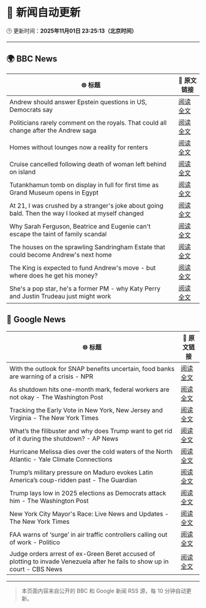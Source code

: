 # 🧠 新闻自动更新

🕒 更新时间：**2025年11月01日 23:25:13（北京时间）**

---

## 🌍 BBC News

| 🌐 标题 | 🔗 原文链接 |
|--------|-------------|
| Andrew should answer Epstein questions in US, Democrats say | [阅读全文](https://www.bbc.com/news/articles/c3dnnpvjkjvo?at_medium=RSS&at_campaign=rss) |
| Politicians rarely comment on the royals. That could all change after the Andrew saga | [阅读全文](https://www.bbc.com/news/articles/c2emj9r4j22o?at_medium=RSS&at_campaign=rss) |
| Homes without lounges now a reality for renters | [阅读全文](https://www.bbc.com/news/articles/c93063q2lzeo?at_medium=RSS&at_campaign=rss) |
| Cruise cancelled following death of woman left behind on island | [阅读全文](https://www.bbc.com/news/articles/c5y44ly3vg2o?at_medium=RSS&at_campaign=rss) |
| Tutankhamun tomb on display in full for first time as Grand Museum opens in Egypt | [阅读全文](https://www.bbc.com/news/articles/ckg4q403rpzo?at_medium=RSS&at_campaign=rss) |
| At 21, I was crushed by a stranger's joke about going bald. Then the way I looked at myself changed | [阅读全文](https://www.bbc.com/news/articles/c993ygv9g25o?at_medium=RSS&at_campaign=rss) |
| Why Sarah Ferguson, Beatrice and Eugenie can't escape the taint of family scandal | [阅读全文](https://www.bbc.com/news/articles/cy8vrzpgxnro?at_medium=RSS&at_campaign=rss) |
| The houses on the sprawling Sandringham Estate that could become Andrew's next home | [阅读全文](https://www.bbc.com/news/articles/c201zvrpvw9o?at_medium=RSS&at_campaign=rss) |
| The King is expected to fund Andrew's move - but where does he get his money? | [阅读全文](https://www.bbc.com/news/articles/cwy5lzq94gqo?at_medium=RSS&at_campaign=rss) |
| She's a pop star, he's a former PM - why Katy Perry and Justin Trudeau just might work | [阅读全文](https://www.bbc.com/news/articles/cn09r01k9yqo?at_medium=RSS&at_campaign=rss) |

## 📰 Google News

| 🌐 标题 | 🔗 原文链接 |
|--------|-------------|
| With the outlook for SNAP benefits uncertain, food banks are warning of a crisis - NPR | [阅读全文](https://news.google.com/rss/articles/CBMieEFVX3lxTFBWaUUxRXJvclVOTUQtVWxOU3ZlbDJKak92YkstblN0MDIxNjlXcFBYN3lNZ2JTLWEwQjFGZVVfS1hiazlWRGpfdFU5MUJFQi1CT3Q5c1dfZFJGUV90d2ZJMlc3MzQ4a243dlNZVVlPOHZoSHo4R1U4UA?oc=5) |
| As shutdown hits one-month mark, federal workers are not okay - The Washington Post | [阅读全文](https://news.google.com/rss/articles/CBMiiwFBVV95cUxOY1NZbUVGcTRMWkRuU29OUlpqcTNKQU5WOVhlZVZjUkoxblF3YnVncll6MGF0OWZxaHFfazBzbzl5SVRZM05WNjJzWU9kNXFwdzdyMTBoR2Z2LUZKZ0JVY2IzcDJJTDdHM0U5M05PTjFVMTFMc2tSaXNCd1J1RlFJeUFjdGdXSFpQT1BJ?oc=5) |
| Tracking the Early Vote in New York, New Jersey and Virginia - The New York Times | [阅读全文](https://news.google.com/rss/articles/CBMifkFVX3lxTE45bGpkbDRfckpGNnBTcGJlempWZHQ3Nzh0UHoyZlNHNVJhOEJBaWhJcURzV1J6LUlwNW5ROUgta2diUW5EQjYxTFpmcHZHRi1zaGlWMkFoYm92ZnFuemVDSDFDRkRZM1NFVExyaHY5MEp5c3E5QU9wSU42Tmkzdw?oc=5) |
| What’s the filibuster and why does Trump want to get rid of it during the shutdown? - AP News | [阅读全文](https://news.google.com/rss/articles/CBMimgFBVV95cUxPOUhRQy1tUkJ5ZERsb1lPQ0hIZGJmQVVGNENnZGUxNUNWNHl2OG1sNXdDT2d3bm9FMUphcC1xVEptS0x1b0RnOW5RZVJGNXFzRWxqc3p6elRlWXI5S0dpWE8wRDFpSlJQTHcxNnNVTWxLelRoX3lCZUtid3U3VjFLZXNldDY1emxlSUJjMm5PWmc4YnJfek1TTnJn?oc=5) |
| Hurricane Melissa dies over the cold waters of the North Atlantic - Yale Climate Connections | [阅读全文](https://news.google.com/rss/articles/CBMirgFBVV95cUxNWDgtN3dHUkZCY1NoLTUxV1AwY1Fack9fWmtSYXdGdjh5bUR1a3R4WDdnVEQ0QldYdEhVSzk4c0NKRDA2NF9PT1Vad1NsRjVRT2dDQU5hcW50VTg4LTFBOHpsbnctVXQ0VnQ2dU5icWdabVd2ZXc4U2pzT0RhS0dNSk5UcjRPZ1dLSzRvNUpWM09GVkpobHk4Rk9TMFIwS3FzWm55UnFVYkNBV1VtT2c?oc=5) |
| Trump’s military pressure on Maduro evokes Latin America’s coup-ridden past - The Guardian | [阅读全文](https://news.google.com/rss/articles/CBMif0FVX3lxTE4xcHo5c09mMV9FTmpnSk1xYnlmbjFnSERqcUVpS1Y4NXFyV1E3OVVZYTNRZ2Q2c0RQRmhIMzNtckRTS1FMYUZXUGRPRjhWbGxjdTF4NlpIMEctanJtVEd1cGZtWmJucTlqWEVyTWptTGszdU94NUZrQzA2QXRnWVU?oc=5) |
| Trump lays low in 2025 elections as Democrats attack him - The Washington Post | [阅读全文](https://news.google.com/rss/articles/CBMingFBVV95cUxNTnVISnV1eXc3MDlvVXVZcHlWbUFRNmtiNzFjNnktWFdabGZsTXBYenNsdHpUek1UR2t6QTB4X0xWR282SXZ6UUt3aTF4SV9yeTE4OXFRdVlRZHdoTTl2S2lvcmdtTVlOcElIbWMzbnh3Qks4WVFadEVZc2p4dExrenlJZTN6UHU4WUYtbE1BMHdoQjVxcDVFNVRBSmI1QQ?oc=5) |
| New York City Mayor's Race: Live News and Updates - The New York Times | [阅读全文](https://news.google.com/rss/articles/CBMifEFVX3lxTE91aGJsbjFaMHFuVVVMNldYRk84ZzEwcDBkQ3lISjVZWEZIRy1EV0pXRVVvcG9FbldiRk5YNDktYmwtTldnQ0txaVlxUmJucjFqaVdpZGtlUC1oMmdVUHpsNmFNQ3hKa0xWNUo4YWlfUUJXOFZid2pPR0g2U3E?oc=5) |
| FAA warns of ‘surge’ in air traffic controllers calling out of work - Politico | [阅读全文](https://news.google.com/rss/articles/CBMitgFBVV95cUxPSXcxSFR4SU5VdThPZDFmbm85ZWNWd0x6dGxiNmM4RW0xbG9kTV96em53LWo4X1lKY0RmMGpCQ3NnZ1ZrVlhSb21YMXhEd0pBVUxOMmh2eGc5ZmlWamZ5MU5VRnhleG9kbWdjbjZ2WHMzVnI5QlNvRFo2aHZFSDNLaFNLdFVmaTRtTDdWdy1HTEFDak1VaVhiZEFIUWhDd214NnN1N0JvQ0diWmw3bzZJUUtuOEo0dw?oc=5) |
| Judge orders arrest of ex-Green Beret accused of plotting to invade Venezuela after he fails to show up in court - CBS News | [阅读全文](https://news.google.com/rss/articles/CBMioAFBVV95cUxNcUwzckxWSUVYZEtNdFNnYjNXU2dVNnhyNTJicGVacGUxVm9FcnFZVHljdUROdXdxN00wdjRhZDBiZ2JGM2RHODhJcVh0STIxU2NocXNXOU5QaEs3VUhnUjNtYkc5U1hRWmRoRHZsRlAzaGg1WFpjVEZ6X1EtUndZdjRVX0pCSS1uQmtUbVdmY0FXZXNBRENmeWhKMFRaRlFV0gGmAUFVX3lxTFAzMk40MF9RNUs1Z1cyT3lwNVJISDlKcVdESmNGNVpHVFdlRTF1cVd3aFhvc2JINFp4VTMwUzdKUWFiOEhxNlNDcW15ZFZPbFZQTlByWW15ZEtMRW82OHZjVTBfLV9MQVFMYmszSjZhR21SSzl5UzFnMkV5S2UxQlJZRUdUeHc4LVhUbkUxa21oZVo4Qy03VzM4OU50R2dobDBabFFjT1E?oc=5) |

---
> 本页面内容来自公开的 BBC 和 Google 新闻 RSS 源，每 10 分钟自动更新。